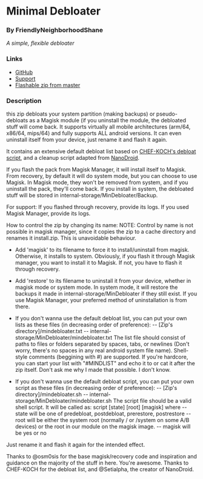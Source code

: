 # Minimal Debloater
### By FriendlyNeighborhoodShane
*A simple, flexible debloater*

### Links
* [GitHub](https://github.com/FriendlyNeighborhoodShane/MinDebloater)
* [Support](https://t.me/joinchat/FyFlS0X2D7f6YNvdxhEsfw)
* [Flashable zip from master](https://github.com/FriendlyNeighborhoodShane/MinDebloater/archive/master.zip)
### Description
this zip debloats your system partition (making backups) or pseudo-debloats as a Magisk module (if you uninstall the module, the debloated stuff will come back. It supports virtually all mobile architectures (arm/64, x86/64, mips/64) and fully supports ALL android versions. It can even uninstall itself from your device, just rename it and flash it again.

It contains an extensive default debloat list based on [CHEF-KOCH's debloat script](https://github.com/CHEF-KOCH/Remove-Gapps), and a cleanup script adapted from [NanoDroid](nanolx.org).

If you flash the pack from Magisk Manager, it will install itself to Magisk. From recovery, by default it will do system mode, but you can choose to use Magisk. In Magisk mode, they won't be removed from system, and if you uninstall the pack, they'll come back. If you install in system, the debloated stuff will be stored in internal-storage/MinDebloater/Backup.

For support:
If you flashed through recovery, provide its logs.
If you used Magisk Manager, provide its logs.

How to control the zip by changing its name:
NOTE: Control by name is not possible in magisk manager, since it copies the zip to a cache directory and renames it install.zip. This is unavoidable behaviour.

- Add 'magisk' to its filename to force it to install/uninstall from magisk. Otherwise, it installs to system. Obviously, if you flash it through Magisk manager, you want to install it to Magisk. If not, you have to flash it through recovery.

- Add 'restore' to its filename to uninstall it from your device, whether in magisk mode or system mode. In system mode, it will restore the backups it made in internal-storage/MinDebloater if they still exist. If you use Magisk Manager, your preferred method of uninstallation is from there.

- If you don't wanna use the default debloat list, you can put your own lists as these files (in decreasing order of preference):
-- [Zip's directory]/mindebloater.txt
-- internal-storage/MinDebloater/mindebloater.txt
The list file should consist of paths to files or folders separated by spaces, tabs, or newlines (Don't worry, there's no spaces in any real android system file name). Shell-style comments (beggining with #) are supported.
If you're hardcore, you can start your list with "#MINDLIST" and echo it to or cat it after the zip itself. Don't ask me why I made that possible. I don't know.

- If you don't wanna use the default debloat script, you can put your own script as these files (in decreasing order of preference):
-- [Zip's directory]/mindebloater.sh
-- internal-storage/MinDebloater/mindebloater.sh
The script file should be a valid shell script. It will be called as:
script [state] [root] [magisk]
where 
-- state will be one of predebloat, postdebloat, prerestore, postrestore
-- root will be either the system root (normally / or /system on some A/B devices) or the root in our module on the magisk image.
-- magisk will be yes or no

Just rename it and flash it again for the intended effect.

Thanks to @osm0sis for the base magisk/recovery code and inspiration and guidance on the majority of the stuff in here. You're awesome.
Thanks to CHEF-KOCH for the debloat list, and @Setialpha, the creator of NanoDroid.
